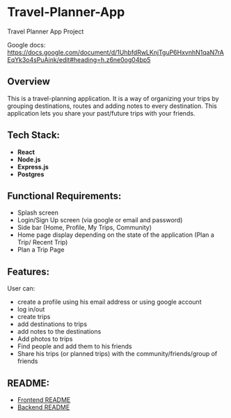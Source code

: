 # Travel-Planner-App
 Travel Planner App Project

 Google docs: https://docs.google.com/document/d/1UhbfdRwLKnjTguP6HxvnhN1qaN7rAEqYk3o4sPuAink/edit#heading=h.z6ne0og04bp5

## Overview

This is a travel-planning application. It is a way of organizing your trips by grouping destinations, routes and adding notes to every destination. This application lets you share your past/future trips with your friends.

## Tech Stack:

- **React**
- **Node.js**
- **Express.js**
- **Postgres**

## Functional Requirements:

- Splash screen
- Login/Sign Up screen (via google or email and password)
- Side bar (Home, Profile, My Trips, Community)
- Home page display depending on the state of the application (Plan a Trip/ Recent Trip)
- Plan a Trip Page

## Features:

User can:
- create a profile using his email address or using google account
- log in/out
- create trips
- add destinations to trips
- add notes to the destinations
- Add photos to trips
- Find people and add them to his friends
- Share his trips (or planned trips) with the community/friends/group of friends

## README:

- [Frontend README](frontend/README.md)
- [Backend README](backend/README.md)

